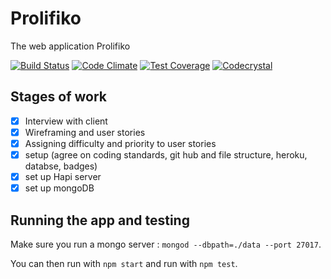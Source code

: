 # Prolifiko

The web application Prolifiko

[![Build Status](https://travis-ci.org/Prolifiko/prolifiko.svg?branch=master)](https://travis-ci.org/Prolifiko/prolifiko)
[![Code Climate](https://codeclimate.com/github/Prolifiko/prolifiko/badges/gpa.svg)](https://codeclimate.com/github/Prolifiko/prolifiko)
[![Test Coverage](https://codeclimate.com/github/Prolifiko/prolifiko/badges/coverage.svg)](https://codeclimate.com/github/Prolifiko/prolifiko/coverage)
[![Codecrystal](https://img.shields.io/badge/code-crystal-5CB3FF.svg)](http://codecrystal.herokuapp.com/graph/Prolifiko/prolifiko/master)


## Stages of work
+ [x] Interview with client
+ [x] Wireframing and user stories
+ [x] Assigning difficulty and priority to user stories
+ [x] setup (agree on coding standards, git hub and file structure, heroku, databse, badges)
+ [x] set up Hapi server
+ [x] set up mongoDB

## Running the app and testing

Make sure you run a mongo server : `mongod --dbpath=./data --port 27017`.

You can then run with `npm start` and run with `npm test`.
